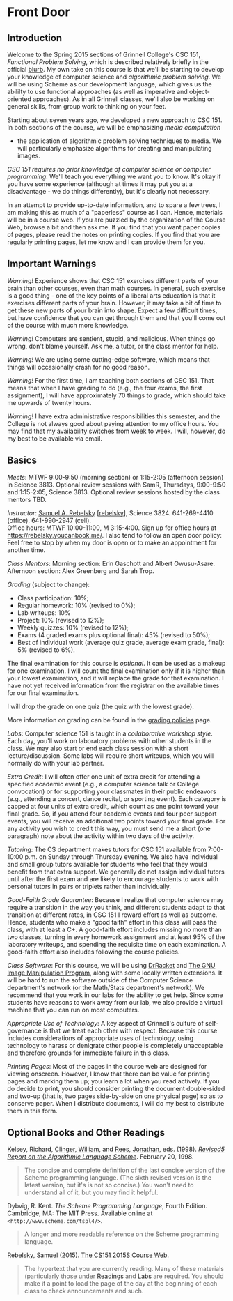 Front Door
==========

Introduction
------------

Welcome to the Spring 2015 sections of Grinnell College's CSC
151, *Functional Problem Solving*, which is described relatively briefly
in the official [blurb](../handouts/blurb.html).  My own take on this
course is that we'll be starting to develop your knowledge of computer
science and *algorithmic problem solving*.  We will be using Scheme as
our development language, which gives us the abililty to use functional
approaches (as well as imperative and object-oriented approaches).
As in all Grinnell classes, we'll also be working on general skills,
from group work to thinking on your feet.

Starting about seven years ago, we developed a new approach to CSC 151.
In both sections of the course, we will be emphasizing *media computation*
- the application of algorithmic problem solving techniques to media.
We will particularly emphasize algorithms for creating and manipulating
images.

*CSC 151 requires no prior knowledge of computer science or computer
programming*.  We'll teach you everything we want you to know.  It's okay
if you have some experience (although at times it may put you at a
disadvantage - we do things differently), but it's clearly not necessary.

In an attempt to provide up-to-date information, and to spare a few
trees, I am making this as much of a "paperless" course as I can.  Hence,
materials will be in a course web.  If you are puzzled by the organization
of the Course Web, browse a bit and then ask me.  If you find that you
want paper copies of pages, please read the notes on printing copies.
If you find that you are regularly printing pages, let me know and I
can provide them for you.

Important Warnings
------------------

*Warning!*  Experience shows that CSC 151 exercises different parts of
your brain than other courses, even than math courses.  In general,
such exercise is a good thing - one of the key points of a liberal arts
education is that it exercises different parts of your brain.  However,
it may take a bit of time to get these new parts of your brain into shape.
Expect a few difficult times, but have confidence that you can get through
them and that you'll come out of the course with much more knowledge.

*Warning!*  Computers are sentient, stupid, and malicious.  When things
go wrong, don't blame yourself.  Ask me, a tutor, or the class mentor
for help.

*Warning!*  We are using some cutting-edge software, which means that
things will occasionally crash for no good reason.

*Warning!*  For the first time, I am teaching both sections of CSC 151. 
That means that when I have grading to do (e.g., the four exams, the
first assignment), I will have approximately 70 things to grade, which
should take me upwards of twenty hours.

*Warning!*  I have extra administrative responsibilities this semester,
and the College is not always good about paying attention to my office
hours.  You may find that my availability switches from week to week.  I
will, however, do my best to be available via email.

Basics
------

*Meets*: MTWF 9:00-9:50 (morning section) or 1:15-2:05 (afternoon session)
in Science 3813.
Optional review sessions with SamR, Thursdays, 9:00-9:50 and 1:15-2:05, Science 3813.
Optional review sessions hosted by the class mentors TBD.

*Instructor*: 
[Samuel A. Rebelsky](http://www.cs.grinnell.edu/~rebelsky/)
[[rebelsky](mailto:rebelsky@grinnell.edu)],
Science 3824.  641-269-4410 (office).  641-990-2947 (cell).  
Office hours:  MTWF 10:00-11:00, M 3:15-4:00.  Sign up for office
hours at <https://rebelsky.youcanbook.me/>.
I also tend to follow an open door policy: Feel free to stop by when my
door is open or to make an appointment for another time.

*Class Mentors*: 
Morning section: Erin Gaschott and Albert Owusu-Asare.  Afternoon section: Alex
Greenberg and Sarah Trop.

*Grading* (subject to change):

* Class participation: 10%;
* Regular homework: 10% (revised to 0%);
* Lab writeups: 10%
* Project: 10% (revised to 12%);
* Weekly quizzes: 10% (revised to 12%);
* Exams (4 graded exams plus optional final): 45% (revised to 50%);
* Best of individual work (average quiz grade, average exam grade, final): 5% (revised to 6%).

The final examination for this course is *optional*.
It can be used as a makeup for one examination.  I will count the
final examination only if it is higher than your lowest examination, and
it will replace the grade for that examination.  I have not yet received
information from the registrar on the available times for our final
examination.

I will drop the grade on one quiz (the quiz with the lowest grade).

More information on grading can be found in the
[grading policies](../handouts/grading.html) page.

*Labs*: 
Computer science 151 is taught in a *collaborative workshop style*.
Each day, you'll work on laboratory problems with other students in
the class.  We may also start or end each class session with a short
lecture/discussion.  Some labs will require short writeups, which you
will normally do with your lab partner.

*Extra Credit*:
I will often offer one unit of extra credit for attending a specified
academic event (e.g., a computer science talk or College convocation)
or for supporting your classmates in their public endeavors (e.g.,
attending a concert, dance recital, or sporting event).  Each category
is capped at four units of extra credit, which count as one point
toward your final grade.  So, if you attend four academic events and
four peer support events, you will receive an additional two points
toward your final grade.  For any activity you wish to credit this way,
you must send me a short (one paragraph) note about the activity within
two days of the activity.

*Tutoring*:
The CS department makes tutors for CSC 151 available from 7:00-10:00
p.m. on Sunday through Thursday evening.  We also have individual and
small group tutors available for students who feel that they would benefit
from that extra support.  We generally do not assign individual tutors
until after the first exam and are likely to encourage students to work
with personal tutors in pairs or triplets rather than individually.

*Good-Faith Grade Guarantee*: 
Because I realize that computer science may require a transition in
the way you think, and different students adapt to that transition at
different rates, in CSC 151 I reward effort as well as outcome.  Hence,
students who make a "good faith" effort in this class will pass the class,
with at least a C+.   A good-faith effort includes missing no more than
two classes, turning in every homework assignment and at least 95% of the
laboratory writeups, and spending the requisite time on each examination.
A good-faith effort also includes following the course policies.

*Class Software*:
For this course, we will be using [DrRacket](http://racket-lang.org) and
[The GNU Image Manipulation Program](http://www.gimp.org), along with
some locally written extensions.  It will be hard to run the software
outside of the Computer Science department's network (or the Math/Stats
department's network).  We recommend that you work in our labs for the
ability to get help.  Since some students have reasons to work away
from our lab, we also provide a virtual machine that you can run on
most computers.

*Appropriate Use of Technology*:
A key aspect of Grinnell's culture of self-governance is that we treat
each other with respect.  Because this course includes considerations
of appropriate uses of technology, using technology to harass or
denigrate other people is completely unacceptable and therefore grounds
for immediate failure in this class.

*Printing Pages*:
Most of the pages in the course web are designed for viewing onscreen.
However, I know that there can be value for printing pages and marking
them up; you learn a lot when you read actively.  If you do decide
to print, you should consider printing the document double-sided and
two-up (that is, two pages side-by-side on one physical page) so as
to conserve paper.  When I distribute documents, I will do my best to
distribute them in this form.

Optional Books and Other Readings
---------------------------------

Kelsey, Richard, [Clinger, William](http://www.ccs.neu.edu/home/will/),
and [Rees, Jonathan](http://mumble.net/jar/), eds. (1998).
[*Revised<superscript>5</superscript> Report on the Algorithmic Language
Scheme*](http://www.cs.grinnell.edu/courses/Scheme/r5rs-html/r5rs_toc.html).
February 20, 1998.

> The concise and complete definition of the last concise version of the
Scheme programming language.  (The sixth revised version is the latest
version, but it's is not so concise.)  You won't need to understand all
of it, but you may find it helpful.

Dybvig, R. Kent.  *The Scheme Programming Language*, Fourth
Edition.  Cambridge, MA: The MIT Press.  Available online at
`<http://www.scheme.com/tspl4/>`.  

> A longer and more readable reference on the Scheme programming language.

Rebelsky, Samuel (2015).
[The CS151 2015S Course Web](index.html).

> The hypertext that you are currently reading.  Many of these materials
(particularly those under [Readings](../readings/) and [Labs](../labs/)
are required.  You should make it a point to load the page of the day
at the beginning of each class to check announcements and such.

